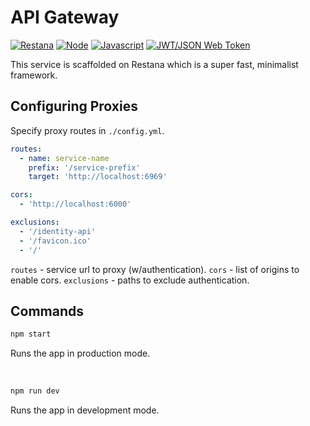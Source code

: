 # API Gateway

[![Restana](https://img.shields.io/badge/Restana-%23000000.svg?style=for-the-badge&logo=FastAPI&logoColor=white)](https://restana.21no.de/)
[![Node](https://img.shields.io/badge/nodeJS-6DA55F?style=for-the-badge&logo=node.js&logoColor=white)](https://nodejs.org/)
[![Javascript](https://img.shields.io/badge/javascript-%23323330.svg?style=for-the-badge&logo=javascript&logoColor=%23F7DF1E)](https://developer.mozilla.org/en-US/docs/Web/JavaScript/)
[![JWT/JSON Web Token](https://img.shields.io/badge/JWT-black?style=for-the-badge&logo=JSON%20web%20tokens)](https://jwt.io/)

This service is scaffolded on Restana which is a super fast, minimalist framework.

## Configuring Proxies

Specify proxy routes in `./config.yml`.

```yaml
routes:
  - name: service-name
    prefix: '/service-prefix'
    target: 'http://localhost:6969'

cors:
  - 'http://localhost:6000'

exclusions:
  - '/identity-api'
  - '/favicon.ico'
  - '/'
```

`routes` - service url to proxy (w/authentication).
`cors` - list of origins to enable cors.
`exclusions` - paths to exclude authentication.

## Commands

```bash
npm start
```

Runs the app in production mode.

<br>

```bash
npm run dev
```

Runs the app in development mode.
